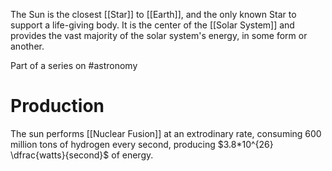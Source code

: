 The Sun is the closest [[Star]] to [[Earth]], and the only known Star to support a life-giving body. It is the center of the [[Solar System]] and provides the vast majority of the solar system's energy, in some form or another.

Part of a series on #astronomy 

# Production
The sun performs [[Nuclear Fusion]] at an extrodinary rate, consuming 600 million tons of hydrogen every second, producing $3.8*10^{26} \dfrac{watts}{second}$ of energy.